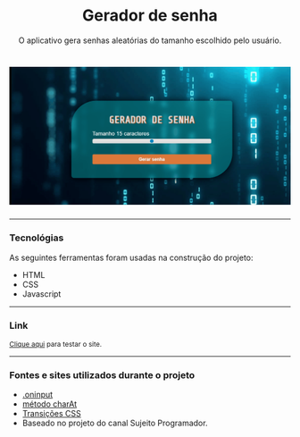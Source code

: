 <h1 align="center">Gerador de senha</h1>
<p align="center">O aplicativo gera senhas aleatórias do tamanho escolhido pelo usuário.</p>

<h1 align="center">
  <img alt="gerador_senha" title="gerador_senha" src="gerador.gif"/>
</h1>

---
### Tecnológias

As seguintes ferramentas foram usadas na construção do projeto:

<ul>
    <li>HTML</li>
    <li>CSS</li>
    <li>Javascript</li>
</ul>

---
### Link

<p style="font-size: 12px">
  <a href="https://gisellesouzaa.github.io/Gerador-Senha/" target="_blank">Clique aqui</a> para testar o site.</p>

---

### Fontes e sites utilizados durante o projeto

<ul>
    <li><a href="https:https://developer.mozilla.org/en-US/docs/Web/API/GlobalEventHandlers/oninput" target="_blank">.oninput</a>
    <li><a href="https://developer.mozilla.org/pt-BR/docs/Web/JavaScript/Reference/Global_Objects/String/charAt" target="_blank">método charAt</a>
    <li><a href="https://www.w3schools.com/css/css3_transitions.asp" target="_blank">Transições CSS</a>
    <li>Baseado no projeto do canal Sujeito Programador.
</ul>

